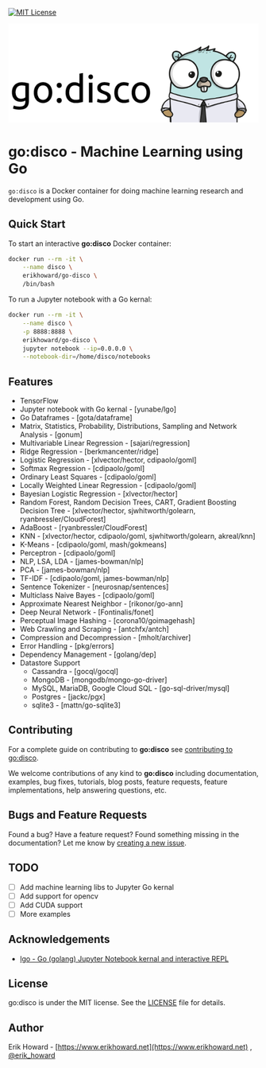 [![MIT License](https://img.shields.io/github/license/mashape/apistatus.svg)](LICENSE.md)


![alt tag](godisco-logo.png)

# go:disco - Machine Learning using Go

`go:disco` is a Docker container for doing machine learning research and development using Go.

## Quick Start

To start an interactive **go:disco** Docker container:

```sh
docker run --rm -it \
    --name disco \
    erikhoward/go-disco \
    /bin/bash    
```

To run a Jupyter notebook with a Go kernal:
```sh
docker run --rm -it \
    --name disco \
    -p 8888:8888 \
    erikhoward/go-disco \
    jupyter notebook --ip=0.0.0.0 \
    --notebook-dir=/home/disco/notebooks
```
## Features
* TensorFlow
* Jupyter notebook with Go kernal - [yunabe/lgo]
* Go Dataframes - [gota/dataframe]
* Matrix, Statistics, Probability, Distributions, Sampling and Network Analysis - [gonum]
* Multivariable Linear Regression - [sajari/regression]
* Ridge Regression - [berkmancenter/ridge]
* Logistic Regression - [xlvector/hector, cdipaolo/goml]
* Softmax Regression - [cdipaolo/goml]
* Ordinary Least Squares - [cdipaolo/goml]
* Locally Weighted Linear Regression - [cdipaolo/goml]
* Bayesian Logistic Regression - [xlvector/hector]
* Random Forest, Random Decision Trees, CART, Gradient Boosting Decision Tree - [xlvector/hector, sjwhitworth/golearn, ryanbressler/CloudForest]
* AdaBoost - [ryanbressler/CloudForest]
* KNN - [xlvector/hector, cdipaolo/goml, sjwhitworth/golearn, akreal/knn]
* K-Means - [cdipaolo/goml, mash/gokmeans]
* Perceptron - [cdipaolo/goml]
* NLP, LSA, LDA - [james-bowman/nlp]
* PCA - [james-bowman/nlp]
* TF-IDF - [cdipaolo/goml, james-bowman/nlp]
* Sentence Tokenizer - [neurosnap/sentences]
* Multiclass Naive Bayes - [cdipaolo/goml]
* Approximate Nearest Neighbor - [rikonor/go-ann]
* Deep Neural Network - [Fontinalis/fonet]
* Perceptual Image Hashing - [corona10/goimagehash]
* Web Crawling and Scraping - [antchfx/antch]
* Compression and Decompression - [mholt/archiver]
* Error Handling - [pkg/errors]
* Dependency Management - [golang/dep]
* Datastore Support
  * Cassandra - [gocql/gocql]
  * MongoDB - [mongodb/mongo-go-driver]
  * MySQL, MariaDB, Google Cloud SQL - [go-sql-driver/mysql]
  * Postgres - [jackc/pgx]
  * sqlite3 - [mattn/go-sqlite3]


## Contributing

For a complete guide on contributing to **go:disco** see [contributing to go:disco](CONTRIBUTING.md).

We welcome contributions of any kind to **go:disco** including documentation, examples, bug fixes, tutorials, blog posts, feature requests, feature implementations, help answering questions, etc.

## Bugs and Feature Requests

Found a bug? Have a feature request? Found something missing in the documentation? Let me know by [creating a new issue](https://github.com/erikhoward/go-disco/issues/new).

## TODO

- [ ] Add machine learning libs to Jupyter Go kernal
- [ ] Add support for opencv
- [ ] Add CUDA support
- [ ] More examples

## Acknowledgements

* [lgo - Go (golang) Jupyter Notebook kernal and interactive REPL](https://github.com/yunabe/lgo)

## License

go:disco is under the MIT license. See the [LICENSE](LICENSE.md) file for details.

## Author
Erik Howard - [https://www.erikhoward.net](https://www.erikhoward.net)
, [@erik_howard](http://twitter.com/erik_howard)